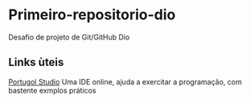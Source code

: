 # Primeiro-repositorio-dio
Desafio de projeto de Git/GitHub Dio

## Links ùteis
[Portugol Studio](https://portugol-webstudio.cubos.io/)
Uma IDE online, ajuda a exercitar a programação,
com bastente exmplos práticos
